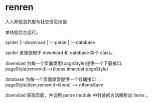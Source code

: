 renren
======

人人网信息抓取与社交信息挖掘

单线程后台运行。

spider
  |--download
  |    |--parse
  |
  |--database

spider 直接依赖于 download 和 database 两个 class。

download 为每一个页面类型(pageStyle)提供一个下载接口:
pageStyle(renrenId)-->(items,timecost,pageStyle)

database 为每一个页面类型提供一个存储接口：
pageStyle(item,renrenId=None) --> nItemsSave

download 获取页面，并调用 parse module 中封装的方法解析出 items 。
